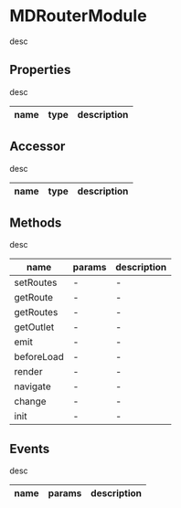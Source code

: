 # MDRouterModule
desc 

## Properties
desc 

name|type|description
---|---|---

## Accessor
desc 

name|type|description
---|---|---

## Methods
desc 

name|params|description
---|---|---
setRoutes|-|-
getRoute|-|-
getRoutes|-|-
getOutlet|-|-
emit|-|-
beforeLoad|-|-
render|-|-
navigate|-|-
change|-|-
init|-|-

## Events
desc 

name|params|description
---|---|---


